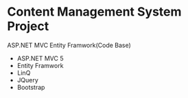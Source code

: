 # Content Management System Project
ASP.NET MVC Entity Framwork(Code Base)

* ASP.NET MVC 5
* Entity Framwork
* LinQ
* JQuery
* Bootstrap
